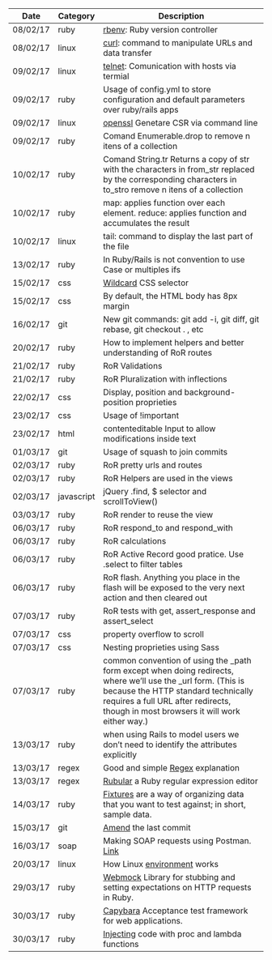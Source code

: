| Date | Category | Description |
|------|----------|-------------|
| 08/02/17 | ruby | [rbenv](https://github.com/rbenv/rbenv): Ruby version controller |
| 08/02/17 | linux | [curl](https://www.linuxdescomplicado.com.br/2016/04/6-recursos-interessantes-oferecidos-pela-ferramenta-curl.html): command  to manipulate URLs and data transfer |
| 09/02/17 | linux | [telnet](http://www.computerhope.com/unix/utelnet.htm): Comunication with hosts via termial |
| 09/02/17 | ruby | Usage of config.yml to store configuration and default parameters over ruby/rails apps |
| 09/02/17 | linux | [openssl](https://www.openssl.org/) Genetare CSR via command line |
| 09/02/17 | ruby | Comand Enumerable.drop to remove n itens of a collection |
| 10/02/17 | ruby | Comand String.tr Returns a copy of str with the characters in from_str replaced by the corresponding characters in to_stro remove n itens of a collection |
| 10/02/17 | ruby | map: applies function over each element. reduce: applies function and accumulates the result |
| 10/02/17 | linux | tail: command to display the last part of the file |
| 13/02/17 | ruby | In Ruby/Rails is not convention to use Case or multiples ifs |
| 15/02/17 | css | [Wildcard](http://www.surfingsuccess.com/css/css-wildcard-css-attribute-selector.html#.WKS4xSErKkA) CSS selector |
| 15/02/17 | css | By default, the HTML body has 8px margin|
| 16/02/17 | git | New git commands: git add -i, git diff, git rebase, git checkout . , etc|
| 20/02/17 | ruby | How to implement helpers and better understanding of RoR routes|
| 21/02/17 | ruby | RoR Validations|
| 21/02/17 | ruby | RoR Pluralization with inflections|
| 22/02/17 | css | Display, position and background-position proprieties|
| 23/02/17 | css | Usage of !important|
| 23/02/17 | html | contenteditable Input to allow modifications inside text|
| 01/03/17 | git | Usage of squash to join commits|
| 02/03/17 | ruby | RoR pretty urls and routes|
| 02/03/17 | ruby | RoR Helpers are used in the views |
| 02/03/17 | javascript | jQuery .find, $ selector and scrollToView() |
| 03/03/17 | ruby | RoR render to reuse the view |
| 06/03/17 | ruby | RoR respond_to and respond_with |
| 06/03/17 | ruby | RoR calculations |
| 06/03/17 | ruby | RoR Active Record good pratice. Use .select to filter tables |
| 06/03/17 | ruby | RoR flash. Anything you place in the flash will be exposed to the very next action and then cleared out |
| 07/03/17 | ruby | RoR tests with get, assert_response and assert_select |
| 07/03/17 | css | property overflow to scroll |
| 07/03/17 | css | Nesting proprieties using Sass |
| 07/03/17 | ruby | common convention of using the _path form except when doing redirects, where we’ll use the _url form. (This is because the HTTP standard technically requires a full URL after redirects, though in most browsers it will work either way.) |
| 13/03/17 | ruby | when using Rails to model users we don’t need to identify the attributes explicitly |
| 13/03/17 | regex | Good and simple [Regex](https://www.railstutorial.org/book/modeling_users#code-email_format_validation_tests) explanation |
| 13/03/17 | regex | [Rubular](http://www.rubular.com/) a Ruby regular expression editor |
| 14/03/17 | ruby | [Fixtures](http://api.rubyonrails.org/classes/ActiveRecord/FixtureSet.html) are a way of organizing data that you want to test against; in short, sample data. |
| 15/03/17 | git | [Amend](https://nathanhoad.net/git-amend-your-last-commit) the last commit|
| 16/03/17 | soap | Making SOAP requests using Postman. [Link](http://blog.getpostman.com/2014/08/22/making-soap-requests-using-postman/) |
| 20/03/17 | linux | How Linux [environment](https://www.cyberciti.biz/faq/set-environment-variable-linux/) works |
| 29/03/17 | ruby | [Webmock](https://github.com/bblimke/webmock) Library for stubbing and setting expectations on HTTP requests in Ruby.|
| 30/03/17 | ruby | [Capybara](https://github.com/teamcapybara/capybara#drivers) Acceptance test framework for web applications.|
| 30/03/17 | ruby | [Injecting](http://augustl.com/blog/2008/procs_blocks_and_anonymous_functions/) code with proc and lambda functions|
